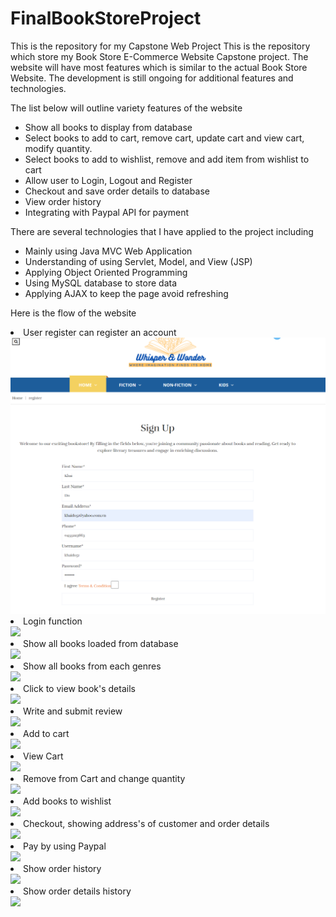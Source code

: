 # FinalBookStoreProject
 This is the repository for my Capstone Web Project
This is the repository which store my Book Store E-Commerce Website Capstone project. The website will have most features which is similar to the actual Book Store Website. The development is still ongoing for additional features and technologies.

The list below will outline variety features of the website
<ul>
<li>Show all books to display from database</li>
<li>Select books to add to cart, remove cart, update cart and view cart, modify quantity. </li>
<li>Select books to add to wishlist, remove and add item from wishlist to cart</li>
<li>Allow user to Login, Logout and Register</li>
<li>Checkout and save order details to database</li>
<li>View order history</li>
<li>Integrating with Paypal API for payment </li>
</ul>

There are several technologies that I have applied to the project including
<ul>
<li>Mainly using Java MVC Web Application</li>
<li>Understanding of using Servlet, Model, and View (JSP)</li>
<li>Applying Object Oriented Programming</li>
<li>Using MySQL database to store data</li>
<li>Applying AJAX to keep the page avoid refreshing</li>
</ul>

Here is the flow of the website
<li>User register can register an account</li>
<img src="https://raw.githubusercontent.com/khaido51/FinalBookStoreProject/main/screenshot/login.png">
<br>
<li>Login function</li>
<img src="https://github.com/khaido51/FinalBookStoreProject/assets/36833306/b72fce8d-e318-4ea2-9f9e-dc1272e9757f">
<br>
<li>Show all books loaded from database</li>
<img src="https://github.com/khaido51/FinalBookStoreProject/assets/36833306/4abd0ba9-16e7-483b-ab79-6230795ee840">
<br>
<li>Show all books from each genres</li>
<img src="https://github.com/khaido51/FinalBookStoreProject/assets/36833306/78b7b2a4-b340-4966-b8a0-ddc313d07a31">
<br>
<li>Click to view book's details</li>
<img src="https://github.com/khaido51/FinalBookStoreProject/assets/36833306/4ac41f28-29bf-470d-b957-fc34e603ab83">
<br>
<li>Write and submit review</li>
<img src="https://github.com/khaido51/FinalBookStoreProject/assets/36833306/31049f54-9b79-4ec3-8978-103b4528bb13">
<br>
<li>Add to cart</li>
<img src="https://github.com/khaido51/FinalBookStoreProject/assets/36833306/e20d72be-1a29-4f8b-9f16-b2ef36f65083">
<br>
<li>View Cart</li>
<img src="https://github.com/khaido51/FinalBookStoreProject/assets/36833306/03f0e19a-928e-41c1-8a33-57df1b3261a3">
<br>
<li>Remove from Cart and change quantity</li>
<img src="https://github.com/khaido51/FinalBookStoreProject/assets/36833306/f189add8-1744-412c-a149-30821b9b260e">
<br>
<li>Add books to wishlist</li>
<img src="https://github.com/khaido51/FinalBookStoreProject/assets/36833306/9e021cc1-6b37-473a-ac52-63f07d9e46fc">
<br>
<li>Checkout, showing address's of customer and order details</li>
<img src="https://github.com/khaiFinalBookStoreProject/assets/36833306/e73e8934-bbe3-4995-9f9b-b507d2e7e83edo51">
<br>
<li>Pay by using Paypal</li>
<img src="https://github.com/khaido51/FinalBookStoreProject/assets/36833306/3e6a55f3-b748-4527-86bc-89b66381ac27">
<br>
<li>Show order history</li>
<img src="https://github.com/khaido51/FinalBookStoreProject/assets/36833306/c3a2426f-2e29-4e87-a192-4767aadd5dce">
<br>
<li>Show order details history</li>
<img src="https://github.com/khaido51/FinalBookStoreProject/assets/36833306/637e98d3-f036-4d6e-868b-94115b4a20a2">


